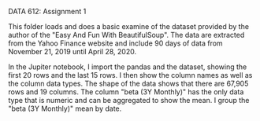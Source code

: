 DATA 612: Assignment 1

This folder loads and does a basic examine of the dataset provided by the author of the "Easy And Fun With BeautifulSoup". The data are extracted from the Yahoo Finance website and include 90 days of data from November 21, 2019 until April 28, 2020.

In the Jupiter notebook, I import the pandas and the dataset, showing the first 20 rows and the last 15 rows. I then show the column names as well as the column data types. The shape of the data shows that there are 67,905 rows and 19 columns. The column "beta (3Y Monthly)" has the only data type that is numeric and can be aggregated to show the mean. I group the "beta (3Y Monthly)" mean by date.